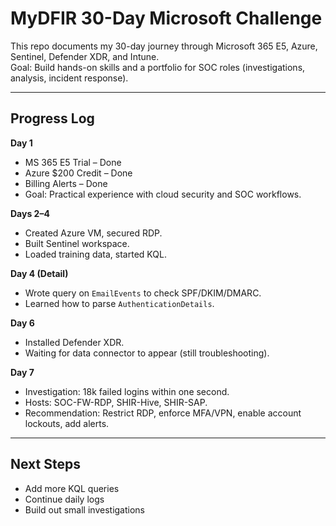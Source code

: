 # MyDFIR 30-Day Microsoft Challenge

This repo documents my 30-day journey through Microsoft 365 E5, Azure, Sentinel, Defender XDR, and Intune.  
Goal: Build hands-on skills and a portfolio for SOC roles (investigations, analysis, incident response).

---

## Progress Log

**Day 1**
- MS 365 E5 Trial – Done  
- Azure $200 Credit – Done  
- Billing Alerts – Done  
- Goal: Practical experience with cloud security and SOC workflows.

**Days 2–4**
- Created Azure VM, secured RDP.  
- Built Sentinel workspace.  
- Loaded training data, started KQL.  

**Day 4 (Detail)**
- Wrote query on `EmailEvents` to check SPF/DKIM/DMARC.  
- Learned how to parse `AuthenticationDetails`.  

**Day 6**
- Installed Defender XDR.  
- Waiting for data connector to appear (still troubleshooting).  

**Day 7**
- Investigation: 18k failed logins within one second.  
- Hosts: SOC-FW-RDP, SHIR-Hive, SHIR-SAP.  
- Recommendation: Restrict RDP, enforce MFA/VPN, enable account lockouts, add alerts.

---

## Next Steps
- Add more KQL queries
- Continue daily logs
- Build out small investigations
